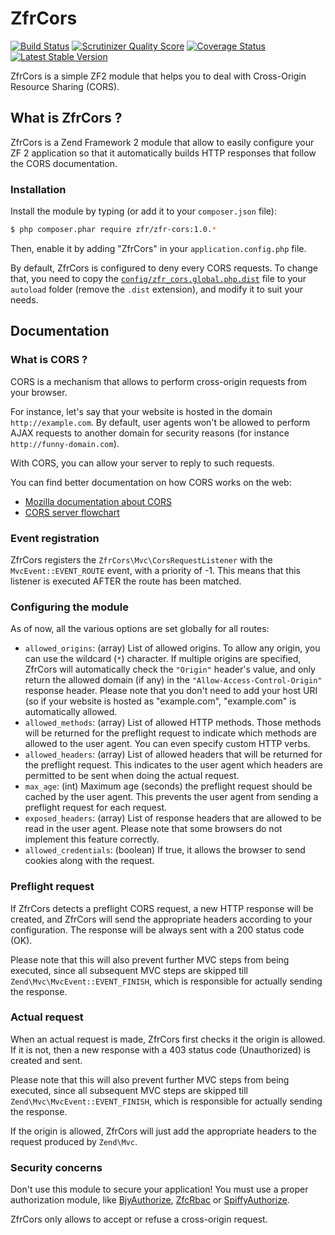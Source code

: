# ZfrCors

[![Build Status](https://travis-ci.org/zf-fr/zfr-cors.png?branch=master)](https://travis-ci.org/zf-fr/zfr-cors)
[![Scrutinizer Quality Score](https://scrutinizer-ci.com/g/zf-fr/zfr-cors/badges/quality-score.png?s=47504d5f5a04f88fb40aebbd524d9d241c2ae588)](https://scrutinizer-ci.com/g/zf-fr/zfr-cors/)
[![Coverage Status](https://coveralls.io/repos/zf-fr/zfr-cors/badge.png?branch=master)](https://coveralls.io/r/zf-fr/zfr-cors?branch=master)
[![Latest Stable Version](https://poser.pugx.org/zfr/zfr-cors/v/stable.png)](https://packagist.org/packages/zfr/zfr-cors)

ZfrCors is a simple ZF2 module that helps you to deal with Cross-Origin Resource Sharing (CORS).

## What is ZfrCors ?

ZfrCors is a Zend Framework 2 module that allow to easily configure your ZF 2 application so that it automatically
builds HTTP responses that follow the CORS documentation.

### Installation

Install the module by typing (or add it to your `composer.json` file):

```sh
$ php composer.phar require zfr/zfr-cors:1.0.*
```

Then, enable it by adding "ZfrCors" in your `application.config.php` file.

By default, ZfrCors is configured to deny every CORS requests. To change that, you need to copy
the [`config/zfr_cors.global.php.dist`](config/zfr_cors.global.php.dist) file to your `autoload` folder
(remove the `.dist` extension), and modify it to suit your needs.

## Documentation

### What is CORS ?

CORS is a mechanism that allows to perform cross-origin requests from your browser.

For instance, let's say that your website is hosted in the domain `http://example.com`.
By default, user agents won't be allowed to perform AJAX requests to another domain for security
reasons (for instance `http://funny-domain.com`).

With CORS, you can allow your server to reply to such requests.

You can find better documentation on how CORS works on the web:

 * [Mozilla documentation about CORS](https://developer.mozilla.org/en-US/docs/HTTP/Access_control_CORS)
 * [CORS server flowchart](http://www.html5rocks.com/static/images/cors_server_flowchart.png)

### Event registration

ZfrCors registers the `ZfrCors\Mvc\CorsRequestListener` with the `MvcEvent::EVENT_ROUTE` event, with a priority
of -1. This means that this listener is executed AFTER the route has been matched.

### Configuring the module

As of now, all the various options are set globally for all routes:

 * `allowed_origins`: (array) List of allowed origins. To allow any origin, you can use the wildcard (`*`) character. If
   multiple origins are specified, ZfrCors will automatically check the `"Origin"` header's value, and only return the
   allowed domain (if any) in the `"Allow-Access-Control-Origin"` response header. Please note that you don't need to
   add your host URI (so if your website is hosted as "example.com", "example.com" is automatically allowed.
 * `allowed_methods`: (array) List of allowed HTTP methods. Those methods will be returned for the preflight request to
   indicate which methods are allowed to the user agent. You can even specify custom HTTP verbs.
 * `allowed_headers`: (array) List of allowed headers that will be returned for the preflight request. This indicates
   to the user agent which headers are permitted to be sent when doing the actual request.
 * `max_age`: (int) Maximum age (seconds) the preflight request should be cached by the user agent. This prevents the
   user agent from sending a preflight request for each request.
 * `exposed_headers`: (array) List of response headers that are allowed to be read in the user agent. Please note that
   some browsers do not implement this feature correctly.
 * `allowed_credentials`: (boolean) If true, it allows the browser to send cookies along with the request.

### Preflight request

If ZfrCors detects a preflight CORS request, a new HTTP response will be created, and ZfrCors will send the appropriate
headers according to your configuration. The response will be always sent with a 200 status code (OK).

Please note that this will also prevent further MVC steps from being executed, since all subsequent MVC steps are
skipped till `Zend\Mvc\MvcEvent::EVENT_FINISH`, which is responsible for actually sending the response.

### Actual request

When an actual request is made, ZfrCors first checks it the origin is allowed. If it is not, then a new response with
a 403 status code (Unauthorized) is created and sent.

Please note that this will also prevent further MVC steps from being executed, since all subsequent MVC steps are
skipped till `Zend\Mvc\MvcEvent::EVENT_FINISH`, which is responsible for actually sending the response.

If the origin is allowed, ZfrCors will just add the appropriate headers to the request produced by `Zend\Mvc`.

### Security concerns

Don't use this module to secure your application! You must use a proper authorization module, like
[BjyAuthorize](https://github.com/bjyoungblood/BjyAuthorize), [ZfcRbac](https://github.com/ZF-Commons/ZfcRbac) or
[SpiffyAuthorize](https://github.com/spiffyjr/spiffy-authorize).

ZfrCors only allows to accept or refuse a cross-origin request.
